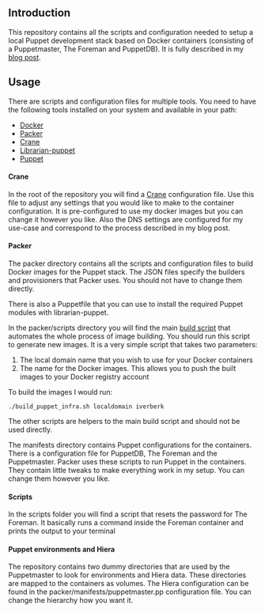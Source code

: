## Introduction

This repository contains all the scripts and configuration needed to setup a local Puppet development stack based on Docker containers (consisting of a Puppetmaster, The Foreman and PuppetDB). It is fully described in my [blog post](http://www.ivoverberk.nl/docker-tutorial-puppet-and-the-foreman/).

## Usage

There are scripts and configuration files for multiple tools. You need to have the following tools installed on your system and available in your path:

* [Docker](https://www.docker.com/)
* [Packer](https://www.packer.io/)
* [Crane](https://github.com/michaelsauter/crane)
* [Librarian-puppet](https://github.com/rodjek/librarian-puppet)
* [Puppet](http://puppetlabs.com/)

#### Crane

In the root of the repository you will find a [Crane](https://github.com/michaelsauter/crane) configuration file. Use this file to adjust any settings that you would like to make to the container configuration. It is pre-configured to use my docker images but you can change it however you like. Also the DNS settings are configured for my use-case and correspond to the process described in my blog post.

#### Packer

The packer directory contains all the scripts and configuration files to build Docker images for the Puppet stack. The JSON files specify the builders and provisioners that Packer uses. You should not have to change them directly.

There is also a Puppetfile that you can use to install the required Puppet modules with librarian-puppet.

In the packer/scripts directory you will find the main [build script](https://github.com/iverberk/puppet-infra-docker/blob/master/packer/scripts/build_puppet_infra.sh) that automates the whole process of image building. You should run this script to generate new images. It is a very simple script that takes two parameters:

1. The local domain name that you wish to use for your Docker containers
2. The name for the Docker images. This allows you to push the built images to your Docker registry account

To build the images I would run:

```./build_puppet_infra.sh localdomain iverberk```

The other scripts are helpers to the main build script and should not be used directly.

The manifests directory contains Puppet configurations for the containers. There is a configuration file for PuppetDB, The Foreman and the Puppetmaster. Packer uses these scripts to run Puppet in the containers. They contain little tweaks to make everything work in my setup. You can change them however you like.

#### Scripts

In the scripts folder you will find a script that resets the password for The Foreman. It basically runs a command inside the Foreman container and prints the output to your terminal

#### Puppet environments and Hiera

The repository contains two dummy directories that are used by the Puppetmaster to look for environments and Hiera data. These directories are mapped to the containers as volumes. The Hiera configuration can be found in the packer/manifests/puppetmaster.pp configuration file. You can change the hierarchy how you want it.

